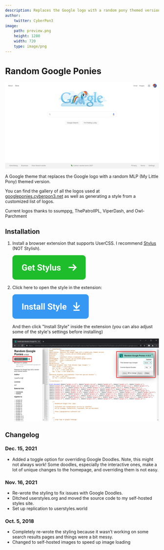 ```yaml
---
description: Replaces the Google logo with a random pony themed version.
author:
    twitter: CyberPon3
image:
    path: preview.png
    height: 1280
    width: 720
    type: image/png
---
```


Random Google Ponies
================

[![Preview](preview.png)](preview.png)

A Google theme that replaces the Google logo with a random MLP (My Little Pony) themed version.

You can find the gallery of all the logos used at [googleponies.cyberpon3.net](https://googleponies.cyberpon3.net/) as well as generating a style from a customized list of logos.

Current logos thanks to ssumppg, ThePatrollPL, ViperDash, and Owl-Parchment

## Installation

1. Install a browser extension that supports UserCSS. I recommend [Stylus](https://github.com/openstyles/stylus) (NOT Stylish).

   [![Get Stylus](../assets/install-stylus.svg)](https://github.com/openstyles/stylus/#releases)

2. Click here to open the style in the extension:

    [![Get Style](../assets/install-style.svg)](https://styles.cp3.es/random-google-ponies.user.css)

    And then click "Install Style" inside the extension (you can also adjust some of the style's settings before installing)

    ![Install Style](./install.png)

## Changelog

### Dec. 15, 2021
- Added a toggle option for overriding Google Doodles. Note, this might not always work! Some doodles, especially the interactive ones, make a lot of unique changes to the homepage, and overriding them is not easy.

### Nov. 16, 2021
- Re-wrote the styling to fix issues with Google Doodles.
- Ditched userstyles.org and moved the source code to my self-hosted styles site.
- Set up replication to userstyles.world

### Oct. 5, 2018
- Completely re-wrote the styling because it wasn’t working on some search results pages and things were a bit messy.
- Changed to self-hosted images to speed up image loading
